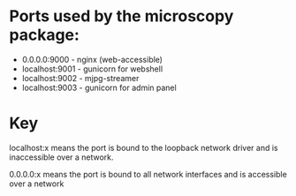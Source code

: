 # Ports used by the microscopy package:
* 0.0.0.0:9000 - nginx (web-accessible)
* localhost:9001 - gunicorn for webshell
* localhost:9002 - mjpg-streamer
* localhost:9003 - gunicorn for admin panel

# Key

localhost:x means the port is bound to the loopback network driver and is inaccessible over a network.

0.0.0.0:x means the port is bound to all network interfaces and is accessible over a network
